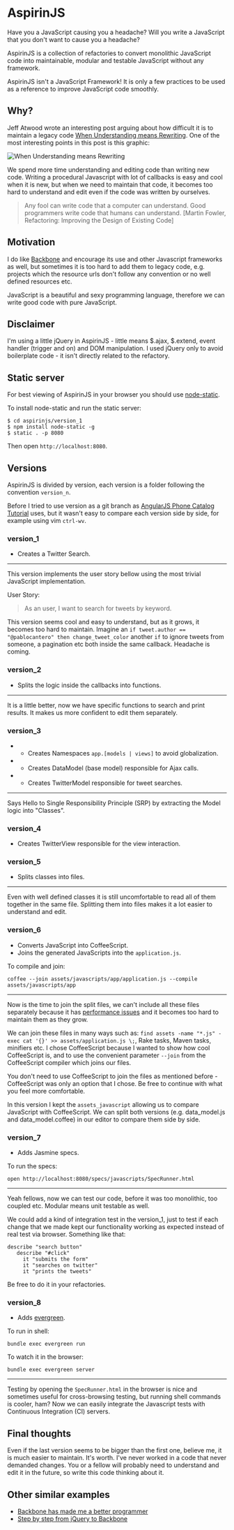 # AspirinJS

Have you a JavaScript causing you a headache? Will you write a JavaScript that you don't want to cause you a headache? 

AspirinJS is a collection of refactories to convert monolithic JavaScript code into maintainable, modular and testable JavaScript without any framework.

AspirinJS isn't a JavaScript Framework! It is only a few practices to be used as a reference to improve JavaScript code smoothly.

## Why?

Jeff Atwood wrote an interesting post arguing about how difficult it is to maintain a legacy code [When Understanding means Rewriting](http://www.codinghorror.com/blog/2006/09/when-understanding-means-rewriting.html). One of the most interesting points in this post is this graphic:

![When Understanding means Rewriting](http://codinghorror.typepad.com/.a/6a0120a85dcdae970b0120a86d7477970b-pi)

We spend more time understanding and editing code than writing new code. Writing a procedural Javascript with lot of callbacks is easy and cool when it is new, but when we need to maintain that code, it becomes too hard to understand and edit even if the code was written by ourselves.

> Any fool can write code that a computer can understand. Good programmers write code that humans can understand. [Martin Fowler, Refactoring: Improving the Design of Existing Code]

## Motivation

I do like [Backbone](http://backbonejs.org) and encourage its use and other Javascript frameworks as well, but sometimes it is too hard to add them to legacy code, e.g. projects which the resource urls don't follow any convention or no well defined resources etc.

JavaScript is a beautiful and sexy programming language, therefore we can write good code with pure JavaScript.

## Disclaimer

I'm using a little jQuery in AspirinJS - little means $.ajax, $.extend, event handler (trigger and on) and DOM manipulation. I used jQuery only to avoid boilerplate code - it isn't directly related to the refactory.

## Static server

For best viewing of AspirinJS in your browser you should use [node-static](https://github.com/cloudhead/node-static).

To install node-static and run the static server:
```shell
$ cd aspirinjs/version_1
$ npm install node-static -g
$ static . -p 8080
```

Then open `http://localhost:8080`.

## Versions

AspirinJS is divided by version, each version is a folder following the convention `version_n`.

Before I tried to use version as a git branch as [AngularJS Phone Catalog Tutorial](https://github.com/angular/angular-phonecat) uses, but it wasn't easy to compare each version side by side, for example using vim `ctrl-wv`.

### version_1

* Creates a Twitter Search.

---
This version implements the user story bellow using the most trivial JavaScript implementation.

User Story:
> As an user, I want to search for tweets by keyword.

This version seems cool and easy to understand, but as it grows, it becomes too hard to maintain. Imagine an `if tweet.author == "@pablocantero" then change_tweet_color` another `if` to ignore tweets from someone, a pagination etc both inside the same callback. Headache is coming.

### version_2

* Splits the logic inside the callbacks into functions.

--- 
It is a little better, now we have specific functions to search and print results. It makes us more confident to edit them separately.

### version_3

* * Creates Namespaces `app.[models | views]` to avoid globalization.
* * Creates DataModel (base model) responsible for Ajax calls.
* * Creates TwitterModel responsible for tweet searches.

--- 
Says Hello to Single Responsibility Principle (SRP) by extracting the Model logic into "Classes".

### version_4

* Creates TwitterView responsible for the view interaction.

### version_5

* Splits classes into files. 

---
Even with well defined classes it is still uncomfortable to read all of them together in the same file. Splitting them into files makes it a lot easier to understand and edit.

### version_6

* Converts JavaScript into CoffeeScript.
* Joins the generated JavaScripts into the `application.js`.

To compile and join:
```shell
coffee --join assets/javascripts/app/application.js --compile assets/javascripts/app
```

---
Now is the time to join the split files, we can't include all these files separately because it has [performance issues](http://www.stevesouders.com/blog/2008/03/20/roundup-on-parallel-connections/) and it becomes too hard to maintain them as they grow.

We can join these files in many ways such as: `find assets -name "*.js" -exec cat '{}' >> assets/application.js \;`, Rake tasks, Maven tasks, minifiers etc. I chose CoffeeScript because I wanted to show how cool CoffeeScript is, and to use the convenient parameter `--join` from the CoffeeScript compiler which joins our files.

You don't need to use CoffeeScript to join the files as mentioned before - CoffeeScript was only an option that I chose. Be free to continue with what you feel more comfortable.

In this version I kept the `assets_javascript` allowing us to compare JavaScript with CoffeeScript. We can split both versions (e.g. data_model.js and data_model.coffee) in our editor to compare them side by side.

### version_7

* Adds Jasmine specs.

To run the specs:
```shell
open http://localhost:8080/specs/javascripts/SpecRunner.html
```

---
Yeah fellows, now we can test our code, before it was too monolithic, too coupled etc. Modular means unit testable as well.

We could add a kind of integration test in the version_1, just to test if each change that we made kept our functionality working as expected instead of real test via browser. Something like that:

```
describe "search button"
   describe "#click"
     it "submits the form"
     it "searches on twitter"
     it "prints the tweets"
```

Be free to do it in your refactories.

### version_8

* Adds [evergreen](https://github.com/jnicklas/evergreen).

To run in shell:
```shell
bundle exec evergreen run
```

To watch it in the browser:
```shell
bundle exec evergreen server
```

--- 
Testing by opening the `SpecRunner.html` in the browser is nice and sometimes useful for cross-browsing testing, but running shell commands is cooler, ham? Now we can easily integrate the Javascript tests with Continuous Integration (CI) servers.

## Final thoughts

Even if the last version seems to be bigger than the first one, believe me, it is much easier to maintain. It's worth. I've never worked in a code that never demanded changes. You or a fellow will probably need to understand and edit it in the future, so write this code thinking about it.

## Other similar examples

* [Backbone has made me a better programmer](http://floatleft.com/notebook/backbone-has-made-me-a-better-programmer)
* [Step by step from jQuery to Backbone](https://github.com/kjbekkelund/writings/blob/master/published/understanding-backbone.md/)